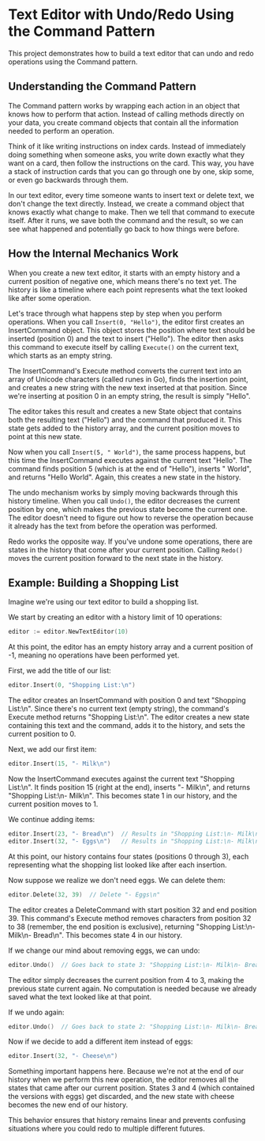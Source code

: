 # Text Editor with Undo/Redo Using the Command Pattern

This project demonstrates how to build a text editor that can undo and redo
operations using the Command pattern.

## Understanding the Command Pattern

The Command pattern works by wrapping each action in an object that knows how to
perform that action. Instead of calling methods directly on your data, you
create command objects that contain all the information needed to perform an
operation.

Think of it like writing instructions on index cards. Instead of immediately
doing something when someone asks, you write down exactly what they want on a
card, then follow the instructions on the card. This way, you have a stack of
instruction cards that you can go through one by one, skip some, or even go
backwards through them.

In our text editor, every time someone wants to insert text or delete text, we
don't change the text directly. Instead, we create a command object that knows
exactly what change to make. Then we tell that command to execute itself. After
it runs, we save both the command and the result, so we can see what happened
and potentially go back to how things were before.

## How the Internal Mechanics Work

When you create a new text editor, it starts with an empty history and a current
position of negative one, which means there's no text yet. The history is like a
timeline where each point represents what the text looked like after some
operation.

Let's trace through what happens step by step when you perform operations. When
you call `Insert(0, "Hello")`, the editor first creates an InsertCommand object.
This object stores the position where text should be inserted (position 0) and
the text to insert ("Hello"). The editor then asks this command to execute
itself by calling `Execute()` on the current text, which starts as an empty
string.

The InsertCommand's Execute method converts the current text into an array of
Unicode characters (called runes in Go), finds the insertion point, and creates
a new string with the new text inserted at that position. Since we're inserting
at position 0 in an empty string, the result is simply "Hello".

The editor takes this result and creates a new State object that contains both
the resulting text ("Hello") and the command that produced it. This state gets
added to the history array, and the current position moves to point at this new
state.

Now when you call `Insert(5, " World")`, the same process happens, but this time
the InsertCommand executes against the current text "Hello". The command finds
position 5 (which is at the end of "Hello"), inserts " World", and returns
"Hello World". Again, this creates a new state in the history.

The undo mechanism works by simply moving backwards through this history
timeline. When you call `Undo()`, the editor decreases the current position by
one, which makes the previous state become the current one. The editor doesn't
need to figure out how to reverse the operation because it already has the text
from before the operation was performed.

Redo works the opposite way. If you've undone some operations, there are states
in the history that come after your current position. Calling `Redo()` moves the
current position forward to the next state in the history.

## Example: Building a Shopping List

Imagine we're using our text editor to build a shopping list.

We start by creating an editor with a history limit of 10 operations:

```go
editor := editor.NewTextEditor(10)
```

At this point, the editor has an empty history array and a current position of
-1, meaning no operations have been performed yet.

First, we add the title of our list:

```go
editor.Insert(0, "Shopping List:\n")
```

The editor creates an InsertCommand with position 0 and text "Shopping List:\n".
Since there's no current text (empty string), the command's Execute method
returns "Shopping List:\n". The editor creates a new state containing this text
and the command, adds it to the history, and sets the current position to 0.

Next, we add our first item:

```go
editor.Insert(15, "- Milk\n")
```

Now the InsertCommand executes against the current text "Shopping List:\n". It
finds position 15 (right at the end), inserts "- Milk\n", and returns "Shopping
List:\n- Milk\n". This becomes state 1 in our history, and the current position
moves to 1.

We continue adding items:

```go
editor.Insert(23, "- Bread\n")  // Results in "Shopping List:\n- Milk\n- Bread\n"
editor.Insert(32, "- Eggs\n")   // Results in "Shopping List:\n- Milk\n- Bread\n- Eggs\n"
```

At this point, our history contains four states (positions 0 through 3), each
representing what the shopping list looked like after each insertion.

Now suppose we realize we don't need eggs. We can delete them:

```go
editor.Delete(32, 39)  // Delete "- Eggs\n"
```

The editor creates a DeleteCommand with start position 32 and end position 39.
This command's Execute method removes characters from position 32 to 38
(remember, the end position is exclusive), returning "Shopping List:\n- Milk\n-
Bread\n". This becomes state 4 in our history.

If we change our mind about removing eggs, we can undo:

```go
editor.Undo()  // Goes back to state 3: "Shopping List:\n- Milk\n- Bread\n- Eggs\n"
```

The editor simply decreases the current position from 4 to 3, making the
previous state current again. No computation is needed because we already saved
what the text looked like at that point.

If we undo again:

```go
editor.Undo()  // Goes back to state 2: "Shopping List:\n- Milk\n- Bread\n"
```

Now if we decide to add a different item instead of eggs:

```go
editor.Insert(32, "- Cheese\n")
```

Something important happens here. Because we're not at the end of our history
when we perform this new operation, the editor removes all the states that came
after our current position. States 3 and 4 (which contained the versions with
eggs) get discarded, and the new state with cheese becomes the new end of our
history.

This behavior ensures that history remains linear and prevents confusing
situations where you could redo to multiple different futures.
